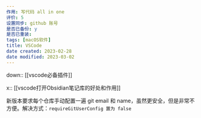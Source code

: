 ```yaml
---
作用: 写代码 all in one
评价: 5
设置同步: github 账号
是否已备份: y
是否已重装:
tags: [macOS软件]
title: VSCode
date created: 2023-02-28
date modified: 2023-03-02
---
```


down:: [[vscode必备插件]]

x:: [[vscode打开Obsidian笔记库的好处和作用]]

新版本要求每个仓库手动配置一遍 git email 和 name，虽然更安全，但是非常不方便。解决方式：`requireGitUserConfig 置为 false`
